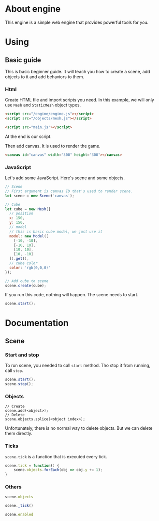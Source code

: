 # About engine
This engine is a simple web engine that provides powerful tools for you.

# Using

## Basic guide

This is basic beginner guide.
It will teach you how to create a scene,
add objects to it and add behaviors to them.

### Html

Create HTML file and import scripts you need.
In this example, we will only use `Mesh` and `StaticMesh` object types.
```HTML
<script src="/engine/engine.js"></script>
<script src="/objects/mesh.js"></script>

<script src="main.js"></script>
```
At the end is our script.

Then add canvas. It is used to render the game.
```HTML
<canvas id="canvas" width="300" height="300"></canvas>
```

### JavaScript

Let's add some JavaScript.
Here's scene and some objects.
```JavaScript
// Scene
// First argument is canvas ID that's used to render scene.
let scene = new Scene('canvas');

// Cube
let cube = new Mesh({
  // position
  x: 150,
  y: 150,
  // model
  // this is basic cube model, we just use it
  model: new Model([
    [-10, -10],
    [-10, 10],
    [10, 10],
    [10, -10]
  ]).get(),
  // cube color
  color: 'rgb(0,0,0)'
});

// Add cube to scene
scene.create(cube);
```
If you run this code, nothing will happen.
The scene needs to start.
```JavaScript
scene.start();
```

# Documentation

## Scene

### Start and stop

To run scene, you needed to call `start` method.
Tho stop it from running, call `stop`.
```JavaScript
scene.start();
scene.stop();
```

### Objects

```
// Create
scene.add(<object>);
// Delete
scene.objects.splice(<object index>);
```
Unfortunately, there is no normal way to delete objects.
But we can delete them directly.

### Ticks

`scene.tick` is a function that is executed every tick.

```JavaScript
scene.tick = function() {
	scene.objects.forEach(obj => obj.y += 1);
}
```

### Others

```JavaScript
scene.objects

scene._tick()

scene.enabled
```
